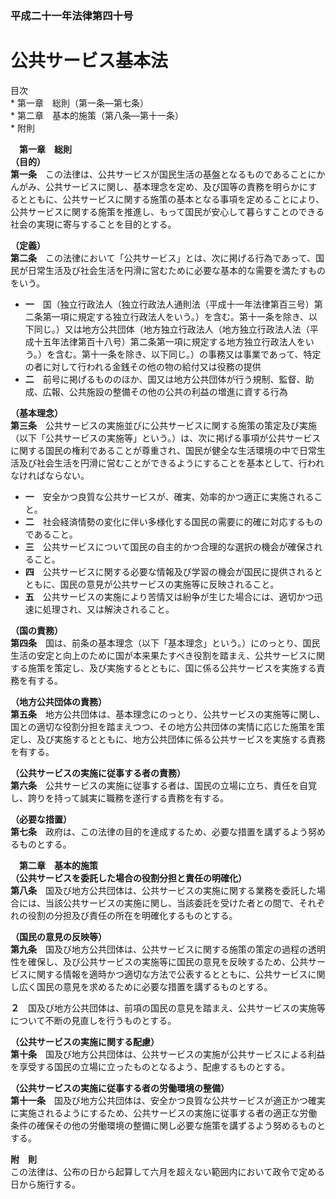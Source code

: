 ### 平成二十一年法律第四十号  
# 公共サービス基本法  
  
目次  
	* 第一章　総則（第一条―第七条）  
	* 第二章　基本的施策（第八条―第十一条）  
	* 附則  
  
&emsp;**第一章　総則**  
**（目的）**  
**第一条**　この法律は、公共サービスが国民生活の基盤となるものであることにかんがみ、公共サービスに関し、基本理念を定め、及び国等の責務を明らかにするとともに、公共サービスに関する施策の基本となる事項を定めることにより、公共サービスに関する施策を推進し、もって国民が安心して暮らすことのできる社会の実現に寄与することを目的とする。  
  
**（定義）**  
**第二条**　この法律において「公共サービス」とは、次に掲げる行為であって、国民が日常生活及び社会生活を円滑に営むために必要な基本的な需要を満たすものをいう。  
* **一**　国（独立行政法人（独立行政法人通則法（平成十一年法律第百三号）第二条第一項に規定する独立行政法人をいう。）を含む。第十一条を除き、以下同じ。）又は地方公共団体（地方独立行政法人（地方独立行政法人法（平成十五年法律第百十八号）第二条第一項に規定する地方独立行政法人をいう。）を含む。第十一条を除き、以下同じ。）の事務又は事業であって、特定の者に対して行われる金銭その他の物の給付又は役務の提供  
* **二**　前号に掲げるもののほか、国又は地方公共団体が行う規制、監督、助成、広報、公共施設の整備その他の公共の利益の増進に資する行為  
  
**（基本理念）**  
**第三条**　公共サービスの実施並びに公共サービスに関する施策の策定及び実施（以下「公共サービスの実施等」という。）は、次に掲げる事項が公共サービスに関する国民の権利であることが尊重され、国民が健全な生活環境の中で日常生活及び社会生活を円滑に営むことができるようにすることを基本として、行われなければならない。  
* **一**　安全かつ良質な公共サービスが、確実、効率的かつ適正に実施されること。  
* **二**　社会経済情勢の変化に伴い多様化する国民の需要に的確に対応するものであること。  
* **三**　公共サービスについて国民の自主的かつ合理的な選択の機会が確保されること。  
* **四**　公共サービスに関する必要な情報及び学習の機会が国民に提供されるとともに、国民の意見が公共サービスの実施等に反映されること。  
* **五**　公共サービスの実施により苦情又は紛争が生じた場合には、適切かつ迅速に処理され、又は解決されること。  
  
**（国の責務）**  
**第四条**　国は、前条の基本理念（以下「基本理念」という。）にのっとり、国民生活の安定と向上のために国が本来果たすべき役割を踏まえ、公共サービスに関する施策を策定し、及び実施するとともに、国に係る公共サービスを実施する責務を有する。  
  
**（地方公共団体の責務）**  
**第五条**　地方公共団体は、基本理念にのっとり、公共サービスの実施等に関し、国との適切な役割分担を踏まえつつ、その地方公共団体の実情に応じた施策を策定し、及び実施するとともに、地方公共団体に係る公共サービスを実施する責務を有する。  
  
**（公共サービスの実施に従事する者の責務）**  
**第六条**　公共サービスの実施に従事する者は、国民の立場に立ち、責任を自覚し、誇りを持って誠実に職務を遂行する責務を有する。  
  
**（必要な措置）**  
**第七条**　政府は、この法律の目的を達成するため、必要な措置を講ずるよう努めるものとする。  
  
&emsp;**第二章　基本的施策**  
**（公共サービスを委託した場合の役割分担と責任の明確化）**  
**第八条**　国及び地方公共団体は、公共サービスの実施に関する業務を委託した場合には、当該公共サービスの実施に関し、当該委託を受けた者との間で、それぞれの役割の分担及び責任の所在を明確化するものとする。  
  
**（国民の意見の反映等）**  
**第九条**　国及び地方公共団体は、公共サービスに関する施策の策定の過程の透明性を確保し、及び公共サービスの実施等に国民の意見を反映するため、公共サービスに関する情報を適時かつ適切な方法で公表するとともに、公共サービスに関し広く国民の意見を求めるために必要な措置を講ずるものとする。  
  
**２**　国及び地方公共団体は、前項の国民の意見を踏まえ、公共サービスの実施等について不断の見直しを行うものとする。  
  
**（公共サービスの実施に関する配慮）**  
**第十条**　国及び地方公共団体は、公共サービスの実施が公共サービスによる利益を享受する国民の立場に立ったものとなるよう、配慮するものとする。  
  
**（公共サービスの実施に従事する者の労働環境の整備）**  
**第十一条**　国及び地方公共団体は、安全かつ良質な公共サービスが適正かつ確実に実施されるようにするため、公共サービスの実施に従事する者の適正な労働条件の確保その他の労働環境の整備に関し必要な施策を講ずるよう努めるものとする。  
  
**附　則**  
この法律は、公布の日から起算して六月を超えない範囲内において政令で定める日から施行する。  
  
